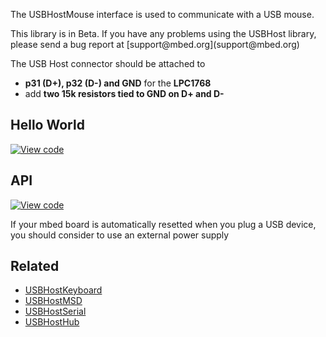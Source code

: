 The USBHostMouse interface is used to communicate with a USB mouse.

<div class="alert-box warning" title="Library in Beta!"> This library is in Beta. If you have any problems using the USBHost library, please send a bug report at [support@mbed.org](support@mbed.org) </div>

The USB Host connector should be attached to 

  * **p31 (D+), p32 (D-) and GND** for the **LPC1768**
  * add **two 15k resistors tied to GND on D+ and D-**

## Hello World

[![View code](https://www.mbed.com/embed/?url=https://developer.mbed.org/users/samux/code/USBHostMouse_HelloWorld/)](https://developer.mbed.org/users/samux/code/USBHostMouse_HelloWorld/file/tip/main.cpp) 

## API

[![View code](https://www.mbed.com/embed/?url=https://developer.mbed.org/users/mbed_official/code/USBHost/)](https://developer.mbed.org/users/mbed_official/code/USBHost/file/tip/main.cpp) 

<div class="alert-box warning" title="Troobleshooting"> If your mbed board is automatically resetted when you plug a USB device, you should consider to use an external power supply </div>

## Related

  * [USBHostKeyboard](USBHostKeyboard)
  * [USBHostMSD](USBHostMSD)
  * [USBHostSerial](USBHostSerial)
  * [USBHostHub](USBHostHub)
